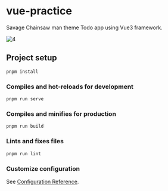 # vue-practice

Savage Chainsaw man theme Todo app using Vue3 framework.

![4](https://github.com/FareedaThan/vue-practice/assets/52806480/35d5a12f-2429-4966-8bba-42b89032859b)

## Project setup

```
pnpm install
```

### Compiles and hot-reloads for development

```
pnpm run serve
```

### Compiles and minifies for production

```
pnpm run build
```

### Lints and fixes files

```
pnpm run lint
```

### Customize configuration

See [Configuration Reference](https://cli.vuejs.org/config/).
